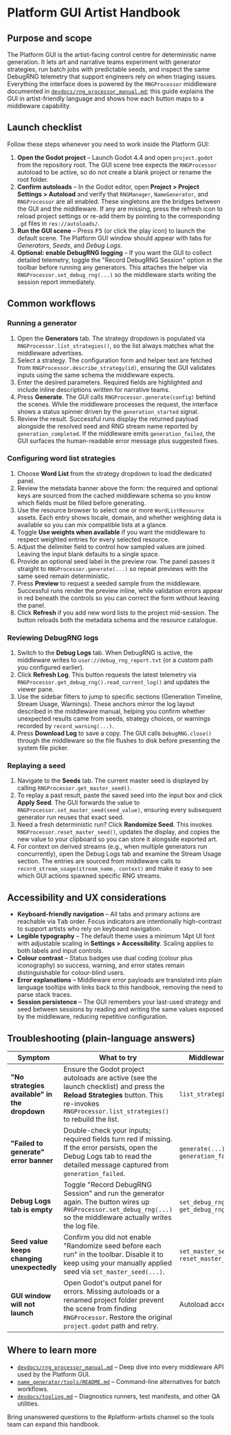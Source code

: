 # Platform GUI Artist Handbook

## Purpose and scope

The Platform GUI is the artist-facing control centre for deterministic name generation. It lets art and narrative teams experiment with generator strategies, run batch jobs with predictable seeds, and inspect the same DebugRNG telemetry that support engineers rely on when triaging issues. Everything the interface does is powered by the `RNGProcessor` middleware documented in [`devdocs/rng_processor_manual.md`](./rng_processor_manual.md); this guide explains the GUI in artist-friendly language and shows how each button maps to a middleware capability.

## Launch checklist

Follow these steps whenever you need to work inside the Platform GUI:

1. **Open the Godot project** – Launch Godot 4.4 and open `project.godot` from the repository root. The GUI scene tree expects the `RNGProcessor` autoload to be active, so do not create a blank project or rename the root folder.
2. **Confirm autoloads** – In the Godot editor, open **Project > Project Settings > Autoload** and verify that `RNGManager`, `NameGenerator`, and `RNGProcessor` are all enabled. These singletons are the bridges between the GUI and the middleware. If any are missing, press the refresh icon to reload project settings or re-add them by pointing to the corresponding `.gd` files in `res://autoloads/`.
3. **Run the GUI scene** – Press <kbd>F5</kbd> (or click the play icon) to launch the default scene. The Platform GUI window should appear with tabs for *Generators*, *Seeds*, and *Debug Logs*.
4. **Optional: enable DebugRNG logging** – If you want the GUI to collect detailed telemetry, toggle the "Record DebugRNG Session" option in the toolbar before running any generators. This attaches the helper via `RNGProcessor.set_debug_rng(...)` so the middleware starts writing the session report immediately.

## Common workflows

### Running a generator

1. Open the **Generators** tab. The strategy dropdown is populated via `RNGProcessor.list_strategies()`, so the list always matches what the middleware advertises.
2. Select a strategy. The configuration form and helper text are fetched from `RNGProcessor.describe_strategy(id)`, ensuring the GUI validates inputs using the same schema the middleware expects.
3. Enter the desired parameters. Required fields are highlighted and include inline descriptions written for narrative teams.
4. Press **Generate**. The GUI calls `RNGProcessor.generate(config)` behind the scenes. While the middleware processes the request, the interface shows a status spinner driven by the `generation_started` signal.
5. Review the result. Successful runs display the returned payload alongside the resolved seed and RNG stream name reported by `generation_completed`. If the middleware emits `generation_failed`, the GUI surfaces the human-readable error message plus suggested fixes.

### Configuring word list strategies

1. Choose **Word List** from the strategy dropdown to load the dedicated panel.
2. Review the metadata banner above the form: the required and optional keys are sourced from the cached middleware schema so you know which fields must be filled before generating.
3. Use the resource browser to select one or more `WordListResource` assets. Each entry shows locale, domain, and whether weighting data is available so you can mix compatible lists at a glance.
4. Toggle **Use weights when available** if you want the middleware to respect weighted entries for every selected resource.
5. Adjust the delimiter field to control how sampled values are joined. Leaving the input blank defaults to a single space.
6. Provide an optional seed label in the preview row. The panel passes it straight to `RNGProcessor.generate(...)` so repeat previews with the same seed remain deterministic.
7. Press **Preview** to request a seeded sample from the middleware. Successful runs render the preview inline, while validation errors appear in red beneath the controls so you can correct the form without leaving the panel.
8. Click **Refresh** if you add new word lists to the project mid-session. The button reloads both the metadata schema and the resource catalogue.

### Reviewing DebugRNG logs

1. Switch to the **Debug Logs** tab. When DebugRNG is active, the middleware writes to `user://debug_rng_report.txt` (or a custom path you configured earlier).
2. Click **Refresh Log**. This button requests the latest telemetry via `RNGProcessor.get_debug_rng().read_current_log()` and updates the viewer pane.
3. Use the sidebar filters to jump to specific sections (Generation Timeline, Stream Usage, Warnings). These anchors mirror the log layout described in the middleware manual, helping you confirm whether unexpected results came from seeds, strategy choices, or warnings recorded by `record_warning(...)`.
4. Press **Download Log** to save a copy. The GUI calls `DebugRNG.close()` through the middleware so the file flushes to disk before presenting the system file picker.

### Replaying a seed

1. Navigate to the **Seeds** tab. The current master seed is displayed by calling `RNGProcessor.get_master_seed()`.
2. To replay a past result, paste the saved seed into the input box and click **Apply Seed**. The GUI forwards the value to `RNGProcessor.set_master_seed(seed_value)`, ensuring every subsequent generator run reuses that exact seed.
3. Need a fresh deterministic run? Click **Randomize Seed**. This invokes `RNGProcessor.reset_master_seed()`, updates the display, and copies the new value to your clipboard so you can store it alongside exported art.
4. For context on derived streams (e.g., when multiple generators run concurrently), open the Debug Logs tab and examine the Stream Usage section. The entries are sourced from middleware calls to `record_stream_usage(stream_name, context)` and make it easy to see which GUI actions spawned specific RNG streams.

## Accessibility and UX considerations

- **Keyboard-friendly navigation** – All tabs and primary actions are reachable via <kbd>Tab</kbd> order. Focus indicators are intentionally high-contrast to support artists who rely on keyboard navigation.
- **Legible typography** – The default theme uses a minimum 14pt UI font with adjustable scaling in **Settings > Accessibility**. Scaling applies to both labels and input controls.
- **Colour contrast** – Status badges use dual coding (colour plus iconography) so success, warning, and error states remain distinguishable for colour-blind users.
- **Error explanations** – Middleware error payloads are translated into plain language tooltips with links back to this handbook, removing the need to parse stack traces.
- **Session persistence** – The GUI remembers your last-used strategy and seed between sessions by reading and writing the same values exposed by the middleware, reducing repetitive configuration.

## Troubleshooting (plain-language answers)

| Symptom | What to try | Middleware link |
| --- | --- | --- |
| **"No strategies available" in the dropdown** | Ensure the Godot project autoloads are active (see the launch checklist) and press the **Reload Strategies** button. This re-invokes `RNGProcessor.list_strategies()` to rebuild the list. | `list_strategies()` |
| **"Failed to generate" error banner** | Double-check your inputs; required fields turn red if missing. If the error persists, open the Debug Logs tab to read the detailed message captured from `generation_failed`. | `generate(...)`, `generation_failed` |
| **Debug Logs tab is empty** | Toggle "Record DebugRNG Session" and run the generator again. The button wires up `RNGProcessor.set_debug_rng(...)` so the middleware actually writes the log file. | `set_debug_rng(...)`, `get_debug_rng()` |
| **Seed value keeps changing unexpectedly** | Confirm you did not enable "Randomize seed before each run" in the toolbar. Disable it to keep using your manually applied seed via `set_master_seed(...)`. | `set_master_seed(...)`, `reset_master_seed()` |
| **GUI window will not launch** | Open Godot's output panel for errors. Missing autoloads or a renamed project folder prevent the scene from finding `RNGProcessor`. Restore the original `project.godot` path and retry. | Autoload access |

## Where to learn more

- [`devdocs/rng_processor_manual.md`](./rng_processor_manual.md) – Deep dive into every middleware API used by the Platform GUI.
- [`name_generator/tools/README.md`](../name_generator/tools/README.md) – Command-line alternatives for batch workflows.
- [`devdocs/tooling.md`](./tooling.md) – Diagnostics runners, test manifests, and other QA utilities.

Bring unanswered questions to the #platform-artists channel so the tools team can expand this handbook.

